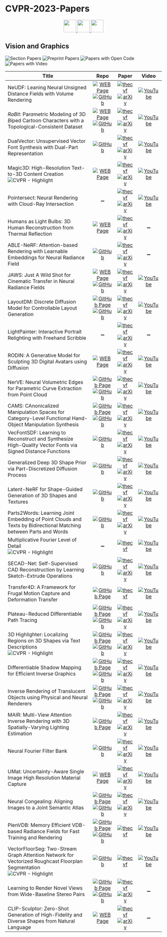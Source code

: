 # CVPR-2023-Papers

<div align="center">
  <a href="https://github.com/DmitryRyumin/CVPR-2023-Papers/blob/main/sections/vision-applications-and-systems.md">
    <img src="https://cdn.jsdelivr.net/gh/DmitryRyumin/NewEraAI-Papers@main/images/left.svg" width="40" alt="" />
  </a>
  <a href="https://github.com/DmitryRyumin/CVPR-2023-Papers/">
    <img src="https://cdn.jsdelivr.net/gh/DmitryRyumin/NewEraAI-Papers@main/images/home.svg" width="40" alt="" />
  </a>
  <a href="https://github.com/DmitryRyumin/CVPR-2023-Papers/blob/main/sections/robotics.md">
    <img src="https://cdn.jsdelivr.net/gh/DmitryRyumin/NewEraAI-Papers@main/images/right.svg" width="40" alt="" />
  </a>
</div>

## Vision and Graphics

![Section Papers](https://img.shields.io/badge/Section%20Papers-32-42BA16) ![Preprint Papers](https://img.shields.io/badge/Preprint%20Papers-28-b31b1b) ![Papers with Open Code](https://img.shields.io/badge/Papers%20with%20Open%20Code-22-1D7FBF) ![Papers with Video](https://img.shields.io/badge/Papers%20with%20Video-27-FF0000)

| **Title** | **Repo** | **Paper** | **Video** |
|-----------|:--------:|:---------:|:---------:|
| NeUDF: Leaning Neural Unsigned Distance Fields with Volume Rendering | [![WEB Page](https://img.shields.io/badge/WEB-Page-159957.svg)](http://geometrylearning.com/neudf/) <br /> [![GitHub](https://img.shields.io/github/stars/IGLICT/NeUDF)](https://github.com/IGLICT/NeUDF) | [![thecvf](https://img.shields.io/badge/pdf-thecvf-7395C5.svg)](https://openaccess.thecvf.com/content/CVPR2023/papers/Liu_NeUDF_Leaning_Neural_Unsigned_Distance_Fields_With_Volume_Rendering_CVPR_2023_paper.pdf) <br /> [![arXiv](https://img.shields.io/badge/arXiv-2304.10080-b31b1b.svg)](http://arxiv.org/abs/2304.10080) | [![YouTube](https://img.shields.io/badge/YouTube-%23FF0000.svg?style=for-the-badge&logo=YouTube&logoColor=white)](https://www.youtube.com/watch?v=4GPjRm7PX9I) |
| <i>RaBit</i>: Pa<i>ra</i>metric Modeling of 3D <i>Bi</i>ped Car<i>t</i>oon Characters with a Topological-Consistent Dataset | [![WEB Page](https://img.shields.io/badge/WEB-Page-159957.svg)](https://gaplab.cuhk.edu.cn/projects/RaBit/) <br /> [![GitHub](https://img.shields.io/github/stars/zhongjinluo/RaBit)](https://github.com/zhongjinluo/RaBit) | [![thecvf](https://img.shields.io/badge/pdf-thecvf-7395C5.svg)](https://openaccess.thecvf.com/content/CVPR2023/papers/Luo_RaBit_Parametric_Modeling_of_3D_Biped_Cartoon_Characters_With_a_CVPR_2023_paper.pdf) <br /> [![arXiv](https://img.shields.io/badge/arXiv-2303.12564-b31b1b.svg)](http://arxiv.org/abs/2303.12564) | [![YouTube](https://img.shields.io/badge/YouTube-%23FF0000.svg?style=for-the-badge&logo=YouTube&logoColor=white)](https://www.youtube.com/watch?v=sxQWx-6e4hA) |
| DualVector: Unsupervised Vector Font Synthesis with Dual-Part Representation | [![GitHub](https://img.shields.io/github/stars/thuliu-yt16/dualvector)](https://github.com/thuliu-yt16/dualvector) | [![thecvf](https://img.shields.io/badge/pdf-thecvf-7395C5.svg)](https://openaccess.thecvf.com/content/CVPR2023/papers/Liu_DualVector_Unsupervised_Vector_Font_Synthesis_With_Dual-Part_Representation_CVPR_2023_paper.pdf) <br /> [![arXiv](https://img.shields.io/badge/arXiv-2305.10462-b31b1b.svg)](http://arxiv.org/abs/2305.10462) | [![YouTube](https://img.shields.io/badge/YouTube-%23FF0000.svg?style=for-the-badge&logo=YouTube&logoColor=white)](https://www.youtube.com/watch?v=13fpqGBg0-A) |
| Magic3D: High-Resolution Text-to-3D Content Creation <br /> ![CVPR - Highlight](https://img.shields.io/badge/CVPR-Highlight-FFFF00) | [![WEB Page](https://img.shields.io/badge/WEB-Page-159957.svg)](https://research.nvidia.com/labs/dir/magic3d/) | [![thecvf](https://img.shields.io/badge/pdf-thecvf-7395C5.svg)](https://openaccess.thecvf.com/content/CVPR2023/papers/Lin_Magic3D_High-Resolution_Text-to-3D_Content_Creation_CVPR_2023_paper.pdf) <br /> [![arXiv](https://img.shields.io/badge/arXiv-2211.10440-b31b1b.svg)](http://arxiv.org/abs/2211.10440) | [![YouTube](https://img.shields.io/badge/YouTube-%23FF0000.svg?style=for-the-badge&logo=YouTube&logoColor=white)](https://www.youtube.com/watch?v=F1ZNshgvWOA) |
| Pointersect: Neural Rendering with Cloud-Ray Intersection | :heavy_minus_sign: | [![thecvf](https://img.shields.io/badge/pdf-thecvf-7395C5.svg)](https://openaccess.thecvf.com/content/CVPR2023/papers/Chang_Pointersect_Neural_Rendering_With_Cloud-Ray_Intersection_CVPR_2023_paper.pdf) <br /> [![arXiv](https://img.shields.io/badge/arXiv-2304.12390-b31b1b.svg)](http://arxiv.org/abs/2304.12390) | [![YouTube](https://img.shields.io/badge/YouTube-%23FF0000.svg?style=for-the-badge&logo=YouTube&logoColor=white)](https://www.youtube.com/watch?v=7gbhc7ImCps) |
| Humans as Light Bulbs: 3D Human Reconstruction from Thermal Reflection | [![WEB Page](https://img.shields.io/badge/WEB-Page-159957.svg)](https://thermal.cs.columbia.edu/) | [![thecvf](https://img.shields.io/badge/pdf-thecvf-7395C5.svg)](https://openaccess.thecvf.com/content/CVPR2023/papers/Liu_Humans_As_Light_Bulbs_3D_Human_Reconstruction_From_Thermal_Reflection_CVPR_2023_paper.pdf) <br /> [![arXiv](https://img.shields.io/badge/arXiv-2305.01652-b31b1b.svg)](http://arxiv.org/abs/2305.01652) | :heavy_minus_sign: |
| ABLE-NeRF: Attention-based Rendering with Learnable Embeddings for Neural Radiance Field | [![GitHub](https://img.shields.io/github/stars/TangZJ/able-nerf)](https://github.com/TangZJ/able-nerf) | [![thecvf](https://img.shields.io/badge/pdf-thecvf-7395C5.svg)](https://openaccess.thecvf.com/content/CVPR2023/papers/Tang_ABLE-NeRF_Attention-Based_Rendering_With_Learnable_Embeddings_for_Neural_Radiance_Field_CVPR_2023_paper.pdf) <br /> [![arXiv](https://img.shields.io/badge/arXiv-2303.13817-b31b1b.svg)](http://arxiv.org/abs/2303.13817) | :heavy_minus_sign: |
| JAWS: Just A Wild Shot for Cinematic Transfer in Neural Radiance Fields | [![WEB Page](https://img.shields.io/badge/WEB-Page-159957.svg)](https://www.lix.polytechnique.fr/vista/projects/2023_cvpr_wang/) <br /> [![GitHub](https://img.shields.io/github/stars/robincourant/jaws)](https://github.com/robincourant/jaws) | [![thecvf](https://img.shields.io/badge/pdf-thecvf-7395C5.svg)](https://openaccess.thecvf.com/content/CVPR2023/papers/Wang_JAWS_Just_a_Wild_Shot_for_Cinematic_Transfer_in_Neural_CVPR_2023_paper.pdf) <br /> [![arXiv](https://img.shields.io/badge/arXiv-2303.15427-b31b1b.svg)](http://arxiv.org/abs/2303.15427) | [![YouTube](https://img.shields.io/badge/YouTube-%23FF0000.svg?style=for-the-badge&logo=YouTube&logoColor=white)](https://www.youtube.com/watch?v=d0XtVqa5bdY) |
| LayoutDM: Discrete Diffusion Model for Controllable Layout Generation | [![GitHub Page](https://img.shields.io/badge/GitHub-Page-159957.svg)](https://cyberagentailab.github.io/layout-dm/) <br /> [![GitHub](https://img.shields.io/github/stars/CyberAgentAILab/layout-dm)](https://github.com/CyberAgentAILab/layout-dm) | [![thecvf](https://img.shields.io/badge/pdf-thecvf-7395C5.svg)](https://openaccess.thecvf.com/content/CVPR2023/papers/Inoue_LayoutDM_Discrete_Diffusion_Model_for_Controllable_Layout_Generation_CVPR_2023_paper.pdf) <br /> [![arXiv](https://img.shields.io/badge/arXiv-2303.08137-b31b1b.svg)](http://arxiv.org/abs/2303.08137) | [![YouTube](https://img.shields.io/badge/YouTube-%23FF0000.svg?style=for-the-badge&logo=YouTube&logoColor=white)](https://www.youtube.com/watch?v=bJOpJnvhw3s) |
| LightPainter: Interactive Portrait Relighting with Freehand Scribble | :heavy_minus_sign: | [![thecvf](https://img.shields.io/badge/pdf-thecvf-7395C5.svg)](https://openaccess.thecvf.com/content/CVPR2023/papers/Mei_LightPainter_Interactive_Portrait_Relighting_With_Freehand_Scribble_CVPR_2023_paper.pdf) <br /> [![arXiv](https://img.shields.io/badge/arXiv-2303.12950-b31b1b.svg)](http://arxiv.org/abs/2303.12950) | :heavy_minus_sign: |
| RODIN: A Generative Model for Sculpting 3D Digital Avatars using Diffusion | [![WEB Page](https://img.shields.io/badge/WEB-Page-159957.svg)](https://3d-avatar-diffusion.microsoft.com/) | [![thecvf](https://img.shields.io/badge/pdf-thecvf-7395C5.svg)](https://openaccess.thecvf.com/content/CVPR2023/papers/Wang_RODIN_A_Generative_Model_for_Sculpting_3D_Digital_Avatars_Using_CVPR_2023_paper.pdf) <br /> [![arXiv](https://img.shields.io/badge/arXiv-2212.06135-b31b1b.svg)](http://arxiv.org/abs/2212.06135) | [![YouTube](https://img.shields.io/badge/YouTube-%23FF0000.svg?style=for-the-badge&logo=YouTube&logoColor=white)](https://www.youtube.com/watch?v=KW_EXWMjS4c) |
| NerVE: Neural Volumetric Edges for Parametric Curve Extraction from Point Cloud | [![GitHub Page](https://img.shields.io/badge/GitHub-Page-159957.svg)](https://dongdu3.github.io/projects/2023/NerVE/) <br /> [![GitHub](https://img.shields.io/github/stars/uhzoaix/NerVE)](https://github.com/uhzoaix/NerVE) | [![thecvf](https://img.shields.io/badge/pdf-thecvf-7395C5.svg)](https://openaccess.thecvf.com/content/CVPR2023/papers/Zhu_NerVE_Neural_Volumetric_Edges_for_Parametric_Curve_Extraction_From_Point_CVPR_2023_paper.pdf) <br /> [![arXiv](https://img.shields.io/badge/arXiv-2303.16465-b31b1b.svg)](http://arxiv.org/abs/2303.16465) | [![YouTube](https://img.shields.io/badge/YouTube-%23FF0000.svg?style=for-the-badge&logo=YouTube&logoColor=white)](https://www.youtube.com/watch?v=tAwC23uybTM) |
| CAMS: CAnonicalized Manipulation Spaces for Category-Level Functional Hand-Object Manipulation Synthesis | [![GitHub Page](https://img.shields.io/badge/GitHub-Page-159957.svg)](https://cams-hoi.github.io/) <br /> [![GitHub](https://img.shields.io/github/stars/cams-hoi/CAMS)](https://github.com/cams-hoi/CAMS) | [![thecvf](https://img.shields.io/badge/pdf-thecvf-7395C5.svg)](https://openaccess.thecvf.com/content/CVPR2023/papers/Zheng_CAMS_CAnonicalized_Manipulation_Spaces_for_Category-Level_Functional_Hand-Object_Manipulation_Synthesis_CVPR_2023_paper.pdf) <br /> [![arXiv](https://img.shields.io/badge/arXiv-2303.15469-b31b1b.svg)](http://arxiv.org/abs/2303.15469) | [![YouTube](https://img.shields.io/badge/YouTube-%23FF0000.svg?style=for-the-badge&logo=YouTube&logoColor=white)](https://www.youtube.com/watch?v=KEfhwICagcM) |
| VecFontSDF: Learning to Reconstruct and Synthesize High-Quality Vector Fonts via Signed Distance Functions | [![GitHub](https://img.shields.io/github/stars/ymxbj/VecFontSDF)](https://github.com/ymxbj/VecFontSDF) | [![thecvf](https://img.shields.io/badge/pdf-thecvf-7395C5.svg)](https://openaccess.thecvf.com/content/CVPR2023/papers/Xia_VecFontSDF_Learning_To_Reconstruct_and_Synthesize_High-Quality_Vector_Fonts_via_CVPR_2023_paper.pdf) <br /> [![arXiv](https://img.shields.io/badge/arXiv-2303.12675-b31b1b.svg)](http://arxiv.org/abs/2303.12675) | [![YouTube](https://img.shields.io/badge/YouTube-%23FF0000.svg?style=for-the-badge&logo=YouTube&logoColor=white)](https://www.youtube.com/watch?v=HyOubSJMyf0) |
| Generalized Deep 3D Shape Prior via Part-Discretized Diffusion Process | [![GitHub](https://img.shields.io/github/stars/colorful-liyu/3DQD)](https://github.com/colorful-liyu/3DQD) | [![thecvf](https://img.shields.io/badge/pdf-thecvf-7395C5.svg)](https://openaccess.thecvf.com/content/CVPR2023/papers/Li_Generalized_Deep_3D_Shape_Prior_via_Part-Discretized_Diffusion_Process_CVPR_2023_paper.pdf) <br /> [![arXiv](https://img.shields.io/badge/arXiv-2303.10406-b31b1b.svg)](https://arxiv.org/abs/2303.10406) | [![YouTube](https://img.shields.io/badge/YouTube-%23FF0000.svg?style=for-the-badge&logo=YouTube&logoColor=white)](https://www.youtube.com/watch?v=3NEM4Sjlb9E) |
| Latent-NeRF for Shape-Guided Generation of 3D Shapes and Textures | [![GitHub](https://img.shields.io/github/stars/eladrich/latent-nerf)](https://github.com/eladrich/latent-nerf) | [![thecvf](https://img.shields.io/badge/pdf-thecvf-7395C5.svg)](https://openaccess.thecvf.com/content/CVPR2023/papers/Metzer_Latent-NeRF_for_Shape-Guided_Generation_of_3D_Shapes_and_Textures_CVPR_2023_paper.pdf) <br /> [![arXiv](https://img.shields.io/badge/arXiv-2211.07600-b31b1b.svg)](https://arxiv.org/abs/2211.07600) | [![YouTube](https://img.shields.io/badge/YouTube-%23FF0000.svg?style=for-the-badge&logo=YouTube&logoColor=white)](https://www.youtube.com/watch?v=WwOXzWvGNdc) |
| Parts2Words: Learning Joint Embedding of Point Clouds and Texts by Bidirectional Matching between Parts and Words | [![GitHub](https://img.shields.io/github/stars/JLUtangchuan/Parts2Words)](https://github.com/JLUtangchuan/Parts2Words) | [![thecvf](https://img.shields.io/badge/pdf-thecvf-7395C5.svg)](https://openaccess.thecvf.com/content/CVPR2023/papers/Tang_Parts2Words_Learning_Joint_Embedding_of_Point_Clouds_and_Texts_by_CVPR_2023_paper.pdf) <br /> [![arXiv](https://img.shields.io/badge/arXiv-2107.01872-b31b1b.svg)](https://arxiv.org/abs/2107.01872) | [![YouTube](https://img.shields.io/badge/YouTube-%23FF0000.svg?style=for-the-badge&logo=YouTube&logoColor=white)](https://www.youtube.com/watch?v=cZ76xXEY6mY) |
| Multiplicative Fourier Level of Detail <br/> ![CVPR - Highlight](https://img.shields.io/badge/CVPR-Highlight-FFFF00)  | :heavy_minus_sign: | [![thecvf](https://img.shields.io/badge/pdf-thecvf-7395C5.svg)](https://openaccess.thecvf.com/content/CVPR2023/papers/Dou_Multiplicative_Fourier_Level_of_Detail_CVPR_2023_paper.pdf) | [![YouTube](https://img.shields.io/badge/YouTube-%23FF0000.svg?style=for-the-badge&logo=YouTube&logoColor=white)](https://www.youtube.com/watch?v=8DakAzpxecI) |
| SECAD-Net: Self-Supervised CAD Reconstruction by Learning Sketch-Extrude Operations | [![GitHub](https://img.shields.io/github/stars/BunnySoCrazy/SECAD-Net)](https://github.com/BunnySoCrazy/SECAD-Net) | [![thecvf](https://img.shields.io/badge/pdf-thecvf-7395C5.svg)](https://openaccess.thecvf.com/content/CVPR2023/papers/Li_SECAD-Net_Self-Supervised_CAD_Reconstruction_by_Learning_Sketch-Extrude_Operations_CVPR_2023_paper.pdf) <br /> [![arXiv](https://img.shields.io/badge/arXiv-2303.10613-b31b1b.svg)](https://arxiv.org/abs/2303.10613) | [![YouTube](https://img.shields.io/badge/YouTube-%23FF0000.svg?style=for-the-badge&logo=YouTube&logoColor=white)](https://www.youtube.com/watch?v=953PCsY5L98) |
| Transfer4D: A Framework for Frugal Motion Capture and Deformation Transfer | [![GitHub Page](https://img.shields.io/badge/GitHub-Page-159957.svg)](https://transfer4d.github.io/) | [![thecvf](https://img.shields.io/badge/pdf-thecvf-7395C5.svg)](https://openaccess.thecvf.com/content/CVPR2023/papers/Maheshwari_Transfer4D_A_Framework_for_Frugal_Motion_Capture_and_Deformation_Transfer_CVPR_2023_paper.pdf) | [![YouTube](https://img.shields.io/badge/YouTube-%23FF0000.svg?style=for-the-badge&logo=YouTube&logoColor=white)](https://www.youtube.com/watch?v=a1-cUxHwvo8) |
| Plateau-Reduced Differentiable Path Tracing | [![GitHub Page](https://img.shields.io/badge/GitHub-Page-159957.svg)](https://mfischer-ucl.github.io/prdpt/) <br /> [![GitHub](https://img.shields.io/github/stars/mfischer-ucl/prdpt)](https://github.com/mfischer-ucl/prdpt) | [![thecvf](https://img.shields.io/badge/pdf-thecvf-7395C5.svg)](https://openaccess.thecvf.com/content/CVPR2023/papers/Fischer_Plateau-Reduced_Differentiable_Path_Tracing_CVPR_2023_paper.pdf) <br /> [![arXiv](https://img.shields.io/badge/arXiv-2211.17263-b31b1b.svg)](https://arxiv.org/abs/2211.17263) | [![YouTube](https://img.shields.io/badge/YouTube-%23FF0000.svg?style=for-the-badge&logo=YouTube&logoColor=white)](https://www.youtube.com/watch?v=KJlJbqJ4wwY) |
| 3D Highlighter: Localizing Regions on 3D Shapes via Text Descriptions <br /> ![CVPR - Highlight](https://img.shields.io/badge/CVPR-Highlight-FFFF00) | [![GitHub Page](https://img.shields.io/badge/GitHub-Page-159957.svg)](https://threedle.github.io/3DHighlighter/) <br /> [![GitHub](https://img.shields.io/github/stars/threedle/3DHighlighter)](https://github.com/threedle/3DHighlighter) | [![thecvf](https://img.shields.io/badge/pdf-thecvf-7395C5.svg)](https://openaccess.thecvf.com/content/CVPR2023/papers/Decatur_3D_Highlighter_Localizing_Regions_on_3D_Shapes_via_Text_Descriptions_CVPR_2023_paper.pdf) <br /> [![arXiv](https://img.shields.io/badge/arXiv-2212.11263-b31b1b.svg)](https://arxiv.org/abs/2212.11263) | [![YouTube](https://img.shields.io/badge/YouTube-%23FF0000.svg?style=for-the-badge&logo=YouTube&logoColor=white)](https://www.youtube.com/watch?v=OKPySDDCdd0) |
| Differentiable Shadow Mapping for Efficient Inverse Graphics | [![GitHub Page](https://img.shields.io/badge/GitHub-Page-159957.svg)](https://mworchel.github.io/differentiable-shadow-mapping/) <br /> [![GitHub](https://img.shields.io/github/stars/mworchel/differentiable-shadow-mapping)](https://github.com/mworchel/differentiable-shadow-mapping) | [![thecvf](https://img.shields.io/badge/pdf-thecvf-7395C5.svg)](https://openaccess.thecvf.com/content/CVPR2023/papers/Worchel_Differentiable_Shadow_Mapping_for_Efficient_Inverse_Graphics_CVPR_2023_paper.pdf) <br /> [![arXiv](https://img.shields.io/badge/arXiv-2308.10896-b31b1b.svg)](https://arxiv.org/abs/2308.10896) | [![YouTube](https://img.shields.io/badge/YouTube-%23FF0000.svg?style=for-the-badge&logo=YouTube&logoColor=white)](https://www.youtube.com/watch?v=474Ix9ASbNA) |
| Inverse Rendering of Translucent Objects using Physical and Neural Renderers | [![GitHub Page](https://img.shields.io/badge/GitHub-Page-159957.svg)](https://ligoudaner377.github.io/homo_translucent/) <br /> [![GitHub](https://img.shields.io/github/stars/ligoudaner377/homo_translucent)](https://github.com/ligoudaner377/homo_translucent) | [![thecvf](https://img.shields.io/badge/pdf-thecvf-7395C5.svg)](https://openaccess.thecvf.com/content/CVPR2023/papers/Li_Inverse_Rendering_of_Translucent_Objects_Using_Physical_and_Neural_Renderers_CVPR_2023_paper.pdf) <br /> [![arXiv](https://img.shields.io/badge/arXiv-2305.08336-b31b1b.svg)](https://arxiv.org/abs/2305.08336) | [![YouTube](https://img.shields.io/badge/YouTube-%23FF0000.svg?style=for-the-badge&logo=YouTube&logoColor=white)](https://www.youtube.com/watch?v=rWZLU_YqacE) |
| MAIR: Multi-View Attention Inverse Rendering with 3D Spatially-Varying Lighting Estimation | [![GitHub Page](https://img.shields.io/badge/GitHub-Page-159957.svg)](https://bring728.github.io/mair.project/) | [![thecvf](https://img.shields.io/badge/pdf-thecvf-7395C5.svg)](https://openaccess.thecvf.com/content/CVPR2023/papers/Choi_MAIR_Multi-View_Attention_Inverse_Rendering_With_3D_Spatially-Varying_Lighting_Estimation_CVPR_2023_paper.pdf) <br /> [![arXiv](https://img.shields.io/badge/arXiv-2303.12368-b31b1b.svg)](https://arxiv.org/abs/2303.12368) | [![YouTube](https://img.shields.io/badge/YouTube-%23FF0000.svg?style=for-the-badge&logo=YouTube&logoColor=white)](https://www.youtube.com/watch?v=58ql5xJfN3M) |
| Neural Fourier Filter Bank | [![GitHub](https://img.shields.io/github/stars/ubc-vision/NFFB)](https://github.com/ubc-vision/NFFB) | [![thecvf](https://img.shields.io/badge/pdf-thecvf-7395C5.svg)](https://openaccess.thecvf.com/content/CVPR2023/papers/Wu_Neural_Fourier_Filter_Bank_CVPR_2023_paper.pdf) <br /> [![arXiv](https://img.shields.io/badge/arXiv-2212.01735-b31b1b.svg)](https://arxiv.org/abs/2212.01735) | [![YouTube](https://img.shields.io/badge/YouTube-%23FF0000.svg?style=for-the-badge&logo=YouTube&logoColor=white)](https://www.youtube.com/watch?v=uO3MxxZY6XI) |
| UMat: Uncertainty-Aware Single Image High Resolution Material Capture | [![WEB Page](https://img.shields.io/badge/WEB-Page-159957.svg)](https://carlosrodriguezpardo.es/projects/UMat/) | [![thecvf](https://img.shields.io/badge/pdf-thecvf-7395C5.svg)](https://openaccess.thecvf.com/content/CVPR2023/papers/Rodriguez-Pardo_UMat_Uncertainty-Aware_Single_Image_High_Resolution_Material_Capture_CVPR_2023_paper.pdf) <br /> [![arXiv](https://img.shields.io/badge/arXiv-2305.16312-b31b1b.svg)](https://arxiv.org/abs/2305.16312) | [![YouTube](https://img.shields.io/badge/YouTube-%23FF0000.svg?style=for-the-badge&logo=YouTube&logoColor=white)](https://www.youtube.com/watch?v=ULbGvHFrJx4) |
| Neural Congealing: Aligning Images to a Joint Semantic Atlas | [![GitHub Page](https://img.shields.io/badge/GitHub-Page-159957.svg)](https://neural-congealing.github.io/) <br /> [![GitHub](https://img.shields.io/github/stars/dolev104/neural_congealing)](https://github.com/dolev104/neural_congealing) | [![thecvf](https://img.shields.io/badge/pdf-thecvf-7395C5.svg)](https://openaccess.thecvf.com/content/CVPR2023/papers/Ofri-Amar_Neural_Congealing_Aligning_Images_to_a_Joint_Semantic_Atlas_CVPR_2023_paper.pdf) <br /> [![arXiv](https://img.shields.io/badge/arXiv-2302.03956-b31b1b.svg)](https://arxiv.org/abs/2302.03956) | [![YouTube](https://img.shields.io/badge/YouTube-%23FF0000.svg?style=for-the-badge&logo=YouTube&logoColor=white)](https://www.youtube.com/watch?v=dlzkVB3680Q) |
| PlenVDB: Memory Efficient VDB-based Radiance Fields for Fast Training and Rendering | [![GitHub Page](https://img.shields.io/badge/GitHub-Page-159957.svg)](https://plenvdb.github.io/) <br /> [![GitHub](https://img.shields.io/github/stars/wolfball/PlenVDB)](https://github.com/wolfball/PlenVDB) | [![thecvf](https://img.shields.io/badge/pdf-thecvf-7395C5.svg)](https://openaccess.thecvf.com/content/CVPR2023/papers/Yan_PlenVDB_Memory_Efficient_VDB-Based_Radiance_Fields_for_Fast_Training_and_CVPR_2023_paper.pdf) | [![YouTube](https://img.shields.io/badge/YouTube-%23FF0000.svg?style=for-the-badge&logo=YouTube&logoColor=white)](https://www.youtube.com/watch?v=y0DNT0Hahic) |
| VectorFloorSeg: Two-Stream Graph Attention Network for Vectorized Roughcast Floorplan Segmentation <br /> ![CVPR - Highlight](https://img.shields.io/badge/CVPR-Highlight-FFFF00) | [![GitHub](https://img.shields.io/github/stars/DrZiji/VecFloorSeg)](https://github.com/DrZiji/VecFloorSeg) | [![thecvf](https://img.shields.io/badge/pdf-thecvf-7395C5.svg)](https://openaccess.thecvf.com/content/CVPR2023/papers/Yang_VectorFloorSeg_Two-Stream_Graph_Attention_Network_for_Vectorized_Roughcast_Floorplan_Segmentation_CVPR_2023_paper.pdf) | [![YouTube](https://img.shields.io/badge/YouTube-%23FF0000.svg?style=for-the-badge&logo=YouTube&logoColor=white)](https://www.youtube.com/watch?v=wkZoF5EBoiY) |
| Learning to Render Novel Views from Wide-Baseline Stereo Pairs | [![GitHub Page](https://img.shields.io/badge/GitHub-Page-159957.svg)](https://yilundu.github.io/wide_baseline/) <br /> [![GitHub](https://img.shields.io/github/stars/yilundu/cross_attention_renderer)](https://github.com/yilundu/cross_attention_renderer) | [![thecvf](https://img.shields.io/badge/pdf-thecvf-7395C5.svg)](https://openaccess.thecvf.com/content/CVPR2023/papers/Du_Learning_To_Render_Novel_Views_From_Wide-Baseline_Stereo_Pairs_CVPR_2023_paper.pdf) <br /> [![arXiv](https://img.shields.io/badge/arXiv-2304.08463-b31b1b.svg)](https://arxiv.org/abs/2304.08463) | :heavy_minus_sign: |
| CLIP-Sculptor: Zero-Shot Generation of High-Fidelity and Diverse Shapes from Natural Language | [![WEB Page](https://img.shields.io/badge/WEB-Page-159957.svg)](https://ivl.cs.brown.edu/research/clip-sculptor.html) | [![thecvf](https://img.shields.io/badge/pdf-thecvf-7395C5.svg)](https://openaccess.thecvf.com/content/CVPR2023/papers/Sanghi_CLIP-Sculptor_Zero-Shot_Generation_of_High-Fidelity_and_Diverse_Shapes_From_Natural_CVPR_2023_paper.pdf) <br /> [![arXiv](https://img.shields.io/badge/arXiv-2211.01427-b31b1b.svg)](https://arxiv.org/abs/2211.01427) | :heavy_minus_sign: |
